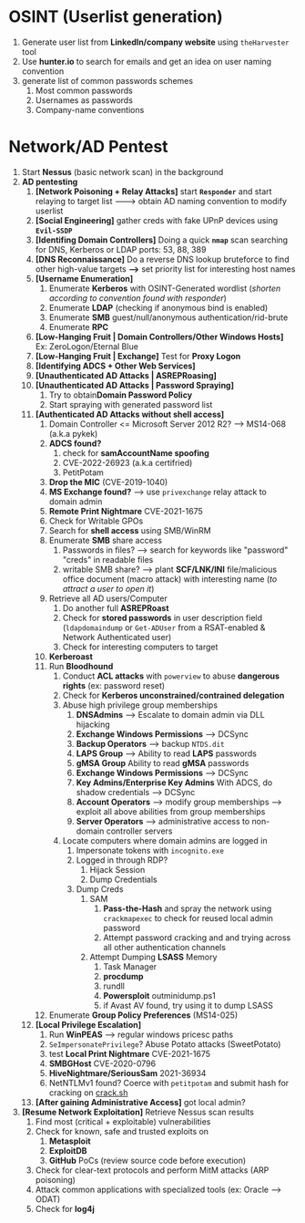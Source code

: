 # OSINT (Userlist generation)
1. Generate user list from **LinkedIn/company website** using `theHarvester` tool
2. Use **hunter.io** to search for emails and get an idea on user naming convention
3. generate list of common passwords schemes
	1. Most common passwords
	2. Usernames as passwords
	3. Company-name conventions

# Network/AD Pentest
1. Start **Nessus** (basic network scan) in the background
2. **AD pentesting**
	1. **[Network Poisoning + Relay Attacks]** start **`Responder`** and start relaying to target list ---> obtain AD naming convention to modify userlist
	2. **[Social Engineering]** gather creds with fake UPnP devices using **`Evil-SSDP`**
	3. **[Identifing Domain Controllers]** Doing a quick **`nmap`** scan searching for DNS, Kerberos or LDAP ports: 53, 88, 389
	4. **[DNS Reconnaissance]** Do a reverse DNS lookup bruteforce to find other high-value targets **-->** set priority list for interesting host names
	5. **[Username Enumeration]**
		1. Enumerate **Kerberos** with OSINT-Generated wordlist (*shorten according to convention found with responder*)
		2. Enumerate **LDAP** (checking if anonymous bind is enabled)
		3. Enumerate **SMB** guest/null/anonymous authentication/rid-brute
		4. Enumerate **RPC**
	7. **[Low-Hanging Fruit | Domain Controllers/Other Windows Hosts]** Ex: ZeroLogon/Eternal Blue
	8. **[Low-Hanging Fruit | Exchange]** Test for **Proxy Logon**
	9. **[Identifying ADCS + Other Web Services]**
	10. **[Unauthenticated AD Attacks | ASREPRoasing]**
	11. **[Unauthenticated AD Attacks | Password Spraying]**
		1. Try to obtain**Domain Password Policy**
		2. Start spraying with generated password list
	12. **[Authenticated AD Attacks without shell access]**  
		1. Domain Controller <= Microsoft Server 2012 R2? --> MS14-068 (a.k.a pykek)		
		2. **ADCS found?**
			1. check for **samAccountName spoofing**
			2. CVE-2022-26923 (a.k.a certifried)
			3. PetitPotam
		3. **Drop the MIC** (CVE-2019-1040)
		4. **MS Exchange found?** --> use `privexchange` relay attack to domain admin
		5. **Remote Print Nightmare** CVE-2021-1675
		6. Check for Writable GPOs
		7. Search for **shell access** using SMB/WinRM
		8. Enumerate **SMB** share access
			1. Passwords in files? --> search for keywords like "password" "creds" in readable files
			2. writable SMB share? --> plant **SCF/LNK/INI** file/malicious office document (macro attack) with interesting name (*to attract a user to open it*)
		9. Retrieve all AD users/Computer
			1. Do another full **ASREPRoast**
			2. Check for **stored passwords** in user description field (`ldapdomaindump` or `Get-ADUser` from a RSAT-enabled & Network Authenticated user)
			3. Check for interesting computers to target
		10. **Kerberoast**
		11. Run **Bloodhound**
			1. Conduct **ACL attacks** with `powerview` to abuse **dangerous rights** (ex: password reset)
			2. Check for **Kerberos unconstrained/contrained delegation**
			3. Abuse high privilege group memberships
				1. **DNSAdmins** --> Escalate to domain admin via DLL hijacking
				2. **Exchange Windows Permissions** --> DCSync
				3. **Backup Operators** --> backup `NTDS.dit`
				4. **LAPS Group** --> Ability to read **LAPS** passwords
				5. **gMSA Group** Ability to read **gMSA** passwords
				6. **Exchange Windows Permissions** --> DCSync
				7. **Key Admins/Enterprise Key Admins** With ADCS, do shadow credentials --> DCSync
				8. **Account Operators** --> modify group memberships --> exploit all above abilities from group memberships
				9. **Server Operators** --> administrative access to non-domain controller servers
			4. Locate computers where domain admins are logged in
				1. Impersonate tokens with `incognito.exe`
				2. Logged in through RDP?
					1. Hijack Session
					2. Dump Credentials
				3. Dump Creds
					1. SAM
						1. **Pass-the-Hash** and spray the network using `crackmapexec` to check for reused local admin password
						2. Attempt password cracking and and trying across all other authentication channels
					2. Attempt Dumping **LSASS** Memory
						1. Task Manager
						2. **procdump**
						3. rundll
						4. **Powersploit** outminidump.ps1
						5. if Avast AV found, try using it to dump LSASS
		12. Enumerate **Group Policy Preferences** (MS14-025)
	13. **[Local Privilege Escalation]**
		1. Run **WinPEAS** --> regular windows pricesc paths
		2. `SeImpersonatePrivilege`? Abuse Potato attacks (SweetPotato)
		3. test **Local Print Nightmare** CVE-2021-1675
		4. **SMBGHost** CVE-2020-0796
		5. **HiveNightmare/SeriousSam** 2021-36934
		6. NetNTLMv1 found? Coerce with `petitpotam` and submit hash for cracking on [crack.sh](https://crack.sh/)
	14. **[After gaining Administrative Access]** got local admin?
3. **[Resume Network Exploitation]** Retrieve Nessus scan results
	1. Find most (critical + exploitable) vulnerabilities
	2. Check for known, safe and trusted exploits on
		1. **Metasploit**
		2. **ExploitDB**
		3. **GitHub** PoCs (review source code before execution)
	3. Check for clear-text protocols and perform MitM attacks (ARP poisoning)
	4. Attack common applications with specialized tools (ex: Oracle --> ODAT)
	5. Check for **log4j**